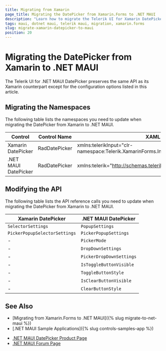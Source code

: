 ```yaml
---
title: Migrating from Xamarin
page_title: Migrating the DatePicker from Xamarin.Forms to .NET MAUI
description: "Learn how to migrate the Telerik UI for Xamarin DatePicker to the Telerik UI for .NET MAUI framework by updating the namespaces and the incompatible NuGet packages."
tags: maui, dotnet maui, telerik maui, migration, xamarin.forms
slug: migrate-xamarin-datepicker-to-maui
position: 20
---
```


# Migrating the DatePicker from Xamarin to .NET MAUI

The Telerik UI for .NET MAUI DatePicker preserves the same API as its Xamarin counterpart except for the configuration options listed in this article.

## Migrating the Namespaces

The following table lists the namespaces you need to update when migrating the DatePicker from Xamarin to .NET MAUI.

| Control | Control Name | XAML Namespcace | C# Namespace|
| --------------- | --------------- | --------------- | --------------- |
| Xamarin DatePicker | RadDatePicker | xmlns:telerikInput="clr-namespace:Telerik.XamarinForms.Input;assembly=Telerik.XamarinForms.Input" | using Telerik.XamarinForms.Input; |
| .NET MAUI DatePicker | RadDatePicker | xmlns:telerik="http://schemas.telerik.com/2022/xaml/maui" | using Telerik.Maui.Controls; |


## Modifying the API

The following table lists the API reference calls you need to update when migrating the DatePicker from Xamarin to .NET MAUI.

| Xamarin DatePicker | .NET MAUI DatePicker |
| ------------- | --------------- |
| `SelectorSettings` | `PopupSettings` |
| `PickerPopupSelectorSettings` | `PickerPopupSettings` |
| - | `PickerMode` |
| - | `DropDownSettings` |
| - | `PickerDropDownSettings` |
| - | `IsToggleButtonVisible` |
| - | `ToggleButtonStyle` |
| - | `IsClearButtonVisible` |
| - | `ClearButtonStyle` |

## See Also

* [Migrating from Xamarin.Forms to .NET MAUI]({% slug migrate-to-net-maui %})
* [.NET MAUI Sample Applications]({% slug controls-samples-app %})
- [.NET MAUI DatePicker Product Page](https://www.telerik.com/maui-ui/datepicker)
- [.NET MAUI Forum Page](https://www.telerik.com/forums/maui?tagId=1853)
